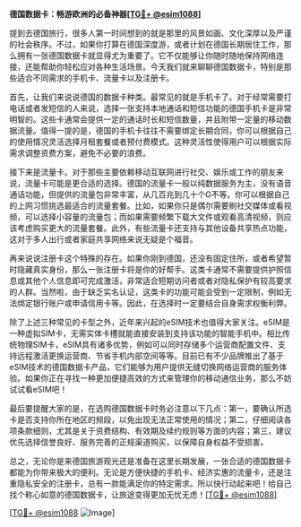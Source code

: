 **德国数据卡：畅游欧洲的必备神器[[TG💪+ @esim1088](https://t.me/s/esim1088)]**

提到去德国旅行，很多人第一时间想到的就是那里的风景如画、文化深厚以及严谨的社会秩序。不过，如果你打算在德国深度游，或者计划在德国长期居住工作，那么拥有一张德国数据卡就显得尤为重要了。它不仅能够让你随时随地保持网络连接，还能帮助你轻松应对各种生活场景。今天我们就来聊聊德国数据卡，特别是那些适合不同需求的手机卡、流量卡以及注册卡。

首先，让我们来说说德国的数据卡种类。最常见的就是手机卡了。对于经常需要打电话或者发短信的人来说，选择一张支持本地通话和短信功能的德国手机卡是非常明智的。这些卡通常会提供一定的通话时长和短信数量，并且附带一定量的移动数据流量。值得一提的是，德国的手机卡往往不需要绑定长期合同，你可以根据自己的使用情况灵活选择月租套餐或者预付费模式。这种灵活性使得用户可以根据实际需求调整资费方案，避免不必要的浪费。

接下来是流量卡。对于那些主要依赖移动互联网进行社交、娱乐或工作的朋友来说，流量卡可能是更合适的选择。德国的流量卡一般以纯数据服务为主，没有语音通话功能，但提供的流量包非常丰富，从几百兆到几十个G不等。你可以根据自己的上网习惯挑选最适合的流量套餐。比如，如果你只是偶尔需要刷社交媒体或看视频，可以选择小容量的流量包；而如果需要频繁下载大文件或观看高清视频，则应该考虑购买更大的流量套餐。此外，有些流量卡还支持与其他设备共享热点功能，这对于多人出行或者家庭共享网络来说无疑是个福音。

再来说说注册卡这个特殊的存在。如果你刚到德国，还没有固定住所，或者希望暂时隐藏真实身份，那么一张注册卡将是你的好帮手。这类卡通常不需要提供护照信息或其他个人信息即可完成激活，非常适合短期访问者或者对隐私保护有较高要求的人群。当然啦，由于缺乏实名认证，这类卡的功能可能会受到一定限制，例如无法绑定银行账户或申请信用卡等。因此，在选择时一定要结合自身需求权衡利弊。

除了上述三种常见的卡型之外，近年来兴起的eSIM技术也值得大家关注。eSIM是一种虚拟SIM卡，无需实体卡槽就能直接安装到支持该功能的智能手机中。相比传统物理SIM卡，eSIM具有诸多优势，例如可以同时存储多个运营商配置文件、支持远程激活更换运营商、节省手机内部空间等等。目前已有不少品牌推出了基于eSIM技术的德国数据卡产品，它们能够为用户提供无缝切换网络运营商的服务体验。如果你正在寻找一种更加便捷高效的方式来管理你的移动通信业务，那么不妨试试看eSIM吧！

最后要提醒大家的是，在选购德国数据卡时务必注意以下几点：第一，要确认所选卡是否支持你所在地区的频段，以免出现无法正常使用的情况；第二，仔细阅读各项条款细则，尤其是关于资费结构、有效期及续约规则等方面的内容；第三，建议优先选择信誉良好、服务完善的正规渠道购买，以保障自身权益不受损害。

总之，无论你是来德国旅游观光还是准备在这里长期发展，一张合适的德国数据卡都能为你带来极大的便利。无论是方便快捷的手机卡、经济实惠的流量卡，还是注重隐私安全的注册卡，总有一款能满足你的特定需求。所以快行动起来吧！给自己找个称心如意的德国数据卡，让旅途变得更加无忧无虑！[[TG💪+ @esim1088](https://t.me/s/esim1088)]

[[TG💪+ @esim1088](https://t.me/s/esim1088) ![Image](https://i.postimg.cc/4NQfJmqS/Snipaste-2025-05-13-00-14-12.png)]